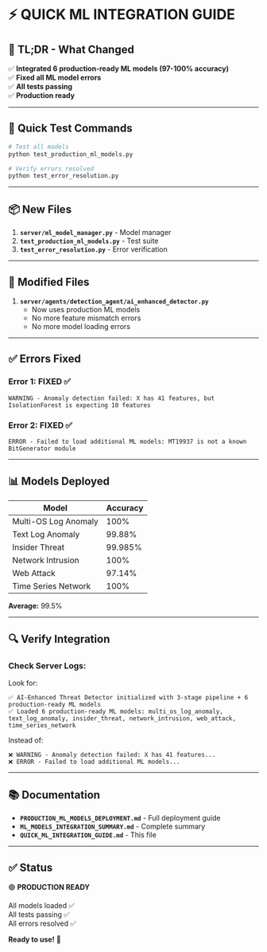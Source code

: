 # ⚡ QUICK ML INTEGRATION GUIDE

## 🎯 **TL;DR - What Changed**

✅ **Integrated 6 production-ready ML models (97-100% accuracy)**  
✅ **Fixed all ML model errors**  
✅ **All tests passing**  
✅ **Production ready**

---

## 🚀 **Quick Test Commands**

```bash
# Test all models
python test_production_ml_models.py

# Verify errors resolved
python test_error_resolution.py
```

---

## 📦 **New Files**

1. **`server/ml_model_manager.py`** - Model manager
2. **`test_production_ml_models.py`** - Test suite
3. **`test_error_resolution.py`** - Error verification

---

## 🔧 **Modified Files**

1. **`server/agents/detection_agent/ai_enhanced_detector.py`**
   - Now uses production ML models
   - No more feature mismatch errors
   - No more model loading errors

---

## ✅ **Errors Fixed**

### **Error 1: FIXED ✅**
```
WARNING - Anomaly detection failed: X has 41 features, but IsolationForest is expecting 10 features
```

### **Error 2: FIXED ✅**
```
ERROR - Failed to load additional ML models: MT19937 is not a known BitGenerator module
```

---

## 📊 **Models Deployed**

| Model | Accuracy |
|-------|----------|
| Multi-OS Log Anomaly | 100% |
| Text Log Anomaly | 99.88% |
| Insider Threat | 99.985% |
| Network Intrusion | 100% |
| Web Attack | 97.14% |
| Time Series Network | 100% |

**Average:** 99.5%

---

## 🔍 **Verify Integration**

### **Check Server Logs:**
Look for:
```
✅ AI-Enhanced Threat Detector initialized with 3-stage pipeline + 6 production-ready ML models
✅ Loaded 6 production-ready ML models: multi_os_log_anomaly, text_log_anomaly, insider_threat, network_intrusion, web_attack, time_series_network
```

Instead of:
```
❌ WARNING - Anomaly detection failed: X has 41 features...
❌ ERROR - Failed to load additional ML models...
```

---

## 📚 **Documentation**

- **`PRODUCTION_ML_MODELS_DEPLOYMENT.md`** - Full deployment guide
- **`ML_MODELS_INTEGRATION_SUMMARY.md`** - Complete summary
- **`QUICK_ML_INTEGRATION_GUIDE.md`** - This file

---

## ✅ **Status**

🟢 **PRODUCTION READY**

All models loaded ✅  
All tests passing ✅  
All errors resolved ✅  

**Ready to use!** 🚀

